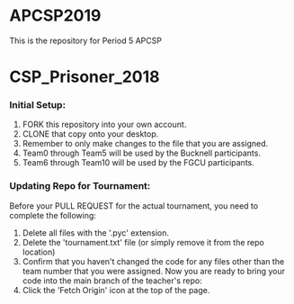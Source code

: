 # APCSP2019
This is the repository for Period 5 APCSP 

# CSP_Prisoner_2018
### Initial Setup:
1. FORK this repository into your own account.
2. CLONE that copy onto your desktop.
3. Remember to only make changes to the file that you are assigned.
4. Team0 through Team5 will be used by the Bucknell participants. 
5. Team6 through Team10 will be used by the FGCU participants.
### Updating Repo for Tournament:
Before your PULL REQUEST for the actual tournament, you need to complete the following:
1. Delete all files with the '.pyc' extension. 
2. Delete the 'tournament.txt' file (or simply remove it from the repo location)
3. Confirm that you haven't changed the code for any files other than the team number that you were assigned. 
Now you are ready to bring your code into the main branch of the teacher's repo:
1. Click the 'Fetch Origin' icon at the top of the page.
